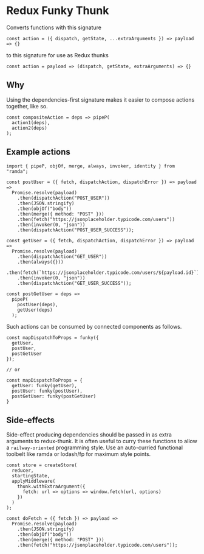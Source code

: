 # Redux Funky Thunk

Converts functions with this signature

```
const action = ({ dispatch, getState, ...extraArguments }) => payload => {}
```

to this signature for use as Redux thunks

```
const action = payload => (dispatch, getState, extraArguments) => {}
```

## Why

Using the dependencies-first signature makes it easier to compose actions together, like so.

```
const compositeAction = deps => pipeP(
  action1(deps),
  action2(deps)
);
```

## Example actions

```
import { pipeP, objOf, merge, always, invoker, identity } from "ramda";

const postUser = ({ fetch, dispatchAction, dispatchError }) => payload =>
  Promise.resolve(payload)
    .then(dispatchAction("POST_USER"))
    .then(JSON.stringify)
    .then(objOf("body"))
    .then(merge({ method: "POST" }))
    .then(fetch("https://jsonplaceholder.typicode.com/users"))
    .then(invoker(0, "json"))
    .then(dispatchAction("POST_USER_SUCCESS"));

const getUser = ({ fetch, dispatchAction, dispatchError }) => payload =>
  Promise.resolve(payload)
    .then(dispatchAction("GET_USER"))
    .then(always({}))
    .then(fetch(`https://jsonplaceholder.typicode.com/users/${payload.id}`))
    .then(invoker(0, "json"))
    .then(dispatchAction("GET_USER_SUCCESS"));

const postGetUser = deps =>
  pipeP(
    postUser(deps),
    getUser(deps)
  );
```

Such actions can be consumed by connected components as follows.

```
const mapDispatchToProps = funky({
  getUser,
  postUser,
  postGetUser
});

// or

const mapDispatchToProps = {
  getUser: funky(getUser),
  postUser: funky(postUser),
  postGetUser: funky(postGetUser)
}
```

## Side-effects

Side-effect producing dependencies should be passed in as extra arguments to redux-thunk. It is often useful to curry these functions to allow a `railway-oriented` programming style. Use an auto-curried functional toolbelt like ramda or lodash/fp for maximum style points.

```
const store = createStore(
  reducer,
  startingState,
  applyMiddleware(
    thunk.withExtraArgument({
      fetch: url => options => window.fetch(url, options)
    })
  )
);

const doFetch = ({ fetch }) => payload =>
  Promise.resolve(payload)
    .then(JSON.stringify)
    .then(objOf("body"))
    .then(merge({ method: "POST" }))
    .then(fetch("https://jsonplaceholder.typicode.com/users"));
```
